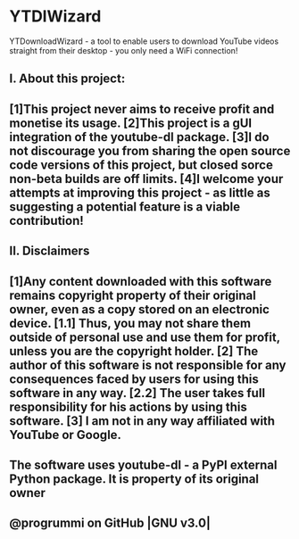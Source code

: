 # YTDlWizard
YTDownloadWizard - a tool to enable users to download YouTube videos straight from their desktop - you only need a WiFi connection!

I. About this project:
----------------------
[1]This project never aims to receive profit and monetise its usage.
[2]This project is a gUI integration of the youtube-dl package.
[3]I do not discourage you from sharing the open source code versions of this project, but closed sorce non-beta builds are off limits.
[4]I welcome your attempts at improving this project - as little as suggesting a potential feature is a viable contribution!
----------------------------------------------------------------------------------------------------------------------------
II. Disclaimers
-----------------------------------------------------------------------------------------------------------------------------------------------
[1]Any content downloaded with this software remains copyright property of their original owner, even as a copy stored on an electronic device.
[1.1] Thus, you may not share them outside of personal use and use them for profit, unless you are the copyright holder.
[2] The author of this software is not responsible for any consequences faced by users for using this software in any way.
[2.2] The user takes full responsibility for his actions by using this software.
[3] I am not in any way affiliated with YouTube or Google.
--------------------------------------------------------------------------------------------------------------------------
The software uses youtube-dl - a PyPI external Python package. It is property of its original owner
---------------------------------------------------------------------------------------------------
@progrummi on GitHub |GNU v3.0|
-------------------------------
